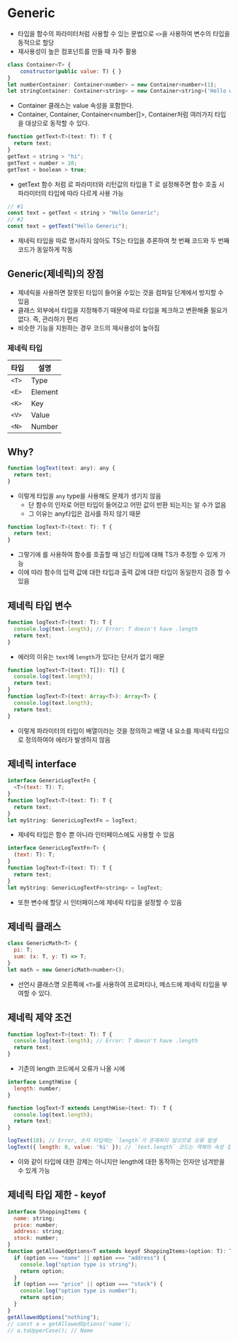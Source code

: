 # Generic

- 타입을 함수의 파라미터처럼 사용할 수 있는 문법으로 `<>`을 사용하여 변수의 타입을 동적으로 할당
- 재사용성이 높은 컴포넌트를 만들 때 자주 활용

```javascript
class Container<T> {
    constructor(public value: T) { }
}
let numberContainer: Container<number> = new Container<number>(1);
let stringContainer: Container<string> = new Container<string>('Hello world');
```

- Container 클래스는 value 속성을 포함한다.
- Container<number>, Container<string>, Container<number[]>, Container<boolean>처럼 여러가지 타입을 대상으로 동작할 수 있다.

```javascript
function getText<T>(text: T): T {
  return text;
}
getText < string > "hi";
getText < number > 10;
getText < boolean > true;
```

- getText 함수 처럼 <T>로 파라미터와 리턴값의 타입을 T 로 설정해주면 함수 호출 시 파라미터의 타입에 따라 다르게 사용 가능

```javascript
// #1
const text = getText < string > "Hello Generic";
// #2
const text = getText("Hello Generic");
```

- 제네릭 타입을 따로 명시하지 않아도 TS는 타입을 추론하여 첫 번째 코드와 두 번째 코드가 동일하게 작동

## Generic(제네릭)의 장점

- 제네릭을 사용하면 잘못된 타입이 들어올 수있는 것을 컴파일 단계에서 방지할 수 있음
- 클래스 외부에서 타입을 지정해주기 때문에 따로 타입을 체크하고 변환해줄 필요가 없다. 즉, 관리하기 편리
- 비슷한 기능을 지원하는 경우 코드의 재사용성이 높아짐

### 제네릭 타입

| 타입  | 설명    |
| ----- | ------- |
| `<T>` | Type    |
| `<E>` | Element |
| `<K>` | Key     |
| `<V>` | Value   |
| `<N>` | Number  |

## Why?

```javascript
function logText(text: any): any {
  return text;
}
```

- 이렇게 타입을 `any` type을 사용해도 문제가 생기지 않음
  - 단 함수의 인자로 어떤 타입이 들어갔고 어떤 값이 반환 되는지는 알 수가 없음
  - 그 이유는 any타입은 검사를 하지 않기 때문

```javascript
function logText<T>(text: T): T {
  return text;
}
```

- 그렇기에 <T>를 사용하여 함수를 호출할 때 넘긴 타입에 대해 TS가 추정할 수 있게 가능
- 이에 따라 함수의 입력 값에 대한 타입과 출력 값에 대한 타입이 동일한지 검증 할 수 있음

## 제네릭 타입 변수

```javascript
function logText<T>(text: T): T {
  console.log(text.length); // Error: T doesn't have .length
  return text;
}
```

- 에러의 이유는 `text`에 `length`가 있다는 단서가 없기 때문

```javascript
function logText<T>(text: T[]): T[] {
  console.log(text.length);
  return text;
}
function logText<T>(text: Array<T>): Array<T> {
  console.log(text.length);
  return text;
}
```

- 이렇게 파라미터의 타입이 배열이라는 것을 정의하고 배열 내 요소를 제네릭 타입으로 정의하여야 에러가 발생하지 않음

## 제네릭 interface

```javascript
interface GenericLogTextFn {
  <T>(text: T): T;
}
function logText<T>(text: T): T {
  return text;
}
let myString: GenericLogTextFn = logText;
```

- 제네릭 타입은 함수 뿐 아니라 인터페이스에도 사용할 수 있음

```javascript
interface GenericLogTextFn<T> {
  (text: T): T;
}
function logText<T>(text: T): T {
  return text;
}
let myString: GenericLogTextFn<string> = logText;
```

- 또한 변수에 할당 시 인터페이스에 제네릭 타입을 설정할 수 있음

## 제네릭 클래스

```javascript
class GenericMath<T> {
  pi: T;
  sum: (x: T, y: T) => T;
}
let math = new GenericMath<number>();
```

- 선언시 클래스명 오른쪽에 `<T>`를 사용하여 프로퍼티나, 메소드에 제네릭 타입을 부여할 수 있다.

## 제네릭 제약 조건

```javascript
function logText<T>(text: T): T {
  console.log(text.length); // Error: T doesn't have .length
  return text;
}
```

- 기존의 length 코드에서 오류가 나올 시에

```javascript
interface LengthWise {
  length: number;
}

function logText<T extends LengthWise>(text: T): T {
  console.log(text.length);
  return text;
}

logText(10); // Error, 숫자 타입에는 `length`가 존재하지 않으므로 오류 발생
logText({ length: 0, value: 'hi' }); // `text.length` 코드는 객체의 속성 접근과 같이 동작하므로 오류 없음
```

- 이와 같이 타입에 대한 강제는 아니지만 length에 대한 동작하는 인자만 넘겨받을 수 있게 가능

## 제네릭 타입 제한 - keyof

```javascript
interface ShoppingItems {
  name: string;
  price: number;
  address: string;
  stock: number;
}
function getAllowedOptions<T extends keyof ShoppingItems>(option: T): T {
  if (option === "name" || option === "address") {
    console.log("option type is string");
    return option;
  }
  if (option === "price" || option === "stock") {
    console.log("option type is number");
    return option;
  }
}
getAllowedOptions("nothing");
// const a = getAllowedOptions('name');
// a.toUpperCase(); // Name
```
